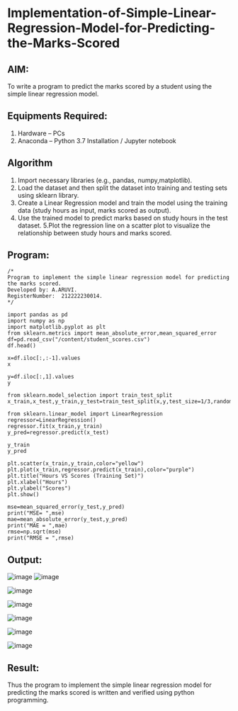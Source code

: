 # Implementation-of-Simple-Linear-Regression-Model-for-Predicting-the-Marks-Scored

## AIM:
To write a program to predict the marks scored by a student using the simple linear regression model.

## Equipments Required:
1. Hardware – PCs
2. Anaconda – Python 3.7 Installation / Jupyter notebook

## Algorithm
1. Import necessary libraries (e.g., pandas, numpy,matplotlib).
2. Load the dataset and then split the dataset into training and testing sets using sklearn library.
3. Create a Linear Regression model and train the model using the training data (study hours as input, marks scored as output).
4. Use the trained model to predict marks based on study hours in the test dataset.
5.Plot the regression line on a scatter plot to visualize the relationship between study hours and marks scored. 

## Program:
```
/*
Program to implement the simple linear regression model for predicting the marks scored.
Developed by: A.ARUVI.
RegisterNumber:  212222230014.
*/

import pandas as pd
import numpy as np
import matplotlib.pyplot as plt
from sklearn.metrics import mean_absolute_error,mean_squared_error
df=pd.read_csv("/content/student_scores.csv")
df.head()

x=df.iloc[:,:-1].values
x

y=df.iloc[:,1].values
y

from sklearn.model_selection import train_test_split
x_train,x_test,y_train,y_test=train_test_split(x,y,test_size=1/3,random_state=0)

from sklearn.linear_model import LinearRegression
regressor=LinearRegression()
regressor.fit(x_train,y_train)
y_pred=regressor.predict(x_test)

y_train
y_pred

plt.scatter(x_train,y_train,color="yellow")
plt.plot(x_train,regressor.predict(x_train),color="purple")
plt.title("Hours VS Scores (Training Set)")
plt.xlabel("Hours")
plt.ylabel("Scores")
plt.show()

mse=mean_squared_error(y_test,y_pred)
print("MSE= ",mse)
mae=mean_absolute_error(y_test,y_pred)
print("MAE = ",mae)
rmse=np.sqrt(mse)
print("RMSE = ",rmse)
```

## Output:
![image](https://github.com/Anandanaruvi/Implementation-of-Simple-Linear-Regression-Model-for-Predicting-the-Marks-Scored/assets/120443233/742a3fe1-9919-42c0-963e-da801be3f267)
![image](https://github.com/Anandanaruvi/Implementation-of-Simple-Linear-Regression-Model-for-Predicting-the-Marks-Scored/assets/120443233/926ed654-dd74-434a-9ded-746b0d2e4b46)

![image](https://github.com/Anandanaruvi/Implementation-of-Simple-Linear-Regression-Model-for-Predicting-the-Marks-Scored/assets/120443233/b7d93d93-9478-40d5-8898-69ba7e9d3e1f)

![image](https://github.com/Anandanaruvi/Implementation-of-Simple-Linear-Regression-Model-for-Predicting-the-Marks-Scored/assets/120443233/25902326-3c53-45cd-aeb3-a1dcb8aef9ee)

![image](https://github.com/Anandanaruvi/Implementation-of-Simple-Linear-Regression-Model-for-Predicting-the-Marks-Scored/assets/120443233/bb838b72-5de7-49df-9ae5-8e16eda68328)

![image](https://github.com/Anandanaruvi/Implementation-of-Simple-Linear-Regression-Model-for-Predicting-the-Marks-Scored/assets/120443233/ee34961f-54c1-4eb0-a4a5-e19c9a0764d7)

![image](https://github.com/Anandanaruvi/Implementation-of-Simple-Linear-Regression-Model-for-Predicting-the-Marks-Scored/assets/120443233/10f4ba60-bb82-4b20-ae97-0b12a4015b10)

## Result:

Thus the program to implement the simple linear regression model for predicting the marks scored is written and verified using python programming.

